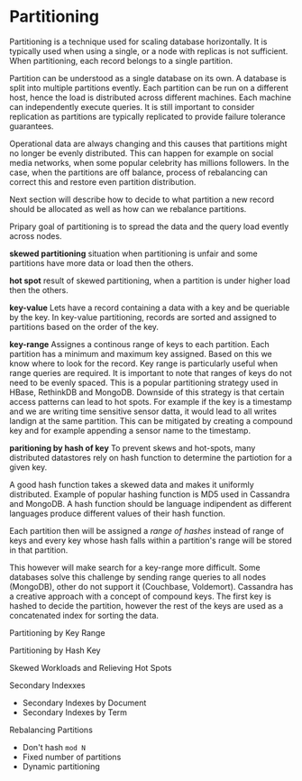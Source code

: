 # Partitioning
Partitioning is a technique used for scaling database horizontally. It is typically used when using a single, or a node with replicas is not sufficient. When partitioning, each record belongs to a single partition.

Partition can be understood as a single database on its own. A database is split into multiple partitions evently.  Each partition can be run on a different host, hence the load is distributed across different machines. Each machine can independently execute queries.
It is still important to consider replication as partitions are typically replicated to provide failure tolerance guarantees.

Operational data are always changing and this causes that partitions might no longer be evenly distributed. This can happen for example on social media networks, when some popular celebrity has millions followers. In the case, when the partitions are off balance, process of rebalancing can correct this and restore even partition distribution.

Next section will describe how to decide to what partition a new record should be allocated as well as how can we rebalance partitions.


Pripary goal of partitioning is to spread the data and the query load evently across nodes. 

**skewed partitioning**
situation when partitioning is unfair and some partitions have more data or load then the others.

**hot spot**
result of skewed partitioning, when a partition is under higher load then the others.

**key-value** 
Lets have a record containing a data with a key and be queriable by the key. In key-value partitioning, records are sorted and assigned to partitions based on the order of the key.

**key-range**
Assignes a continous range of keys to each partition. Each partition has a minimum and maximum key assigned. Based on this we know where to look for the record. Key range is particularly useful when range queries are required. It is important to note that ranges of keys do not need to be evenly spaced.
This is a popular partitioning strategy used in HBase, RethinkDB and MongoDB.
Downside of this strategy is that certain access patterns can lead to hot spots. For example if the key is a timestamp and we are writing time sensitive sensor datta, it would lead to all writes landign at the same partition. This can be mitigated by creating a compound key and for example appending a sensor name to the timestamp.

**paritioning by hash of key**
To prevent skews and hot-spots, many distributed datastores rely on hash function to determine the partiotion for a given key.

A good hash function takes a skewed data and makes it uniformly distributed. Example of popular hashing function is MD5 used in Cassandra and MongoDB. A hash function should be language indipendent as different languages produce different values of their hash function.

Each partition then will be assigned a *range of hashes* instead of range of keys and every key whose hash falls within a partition's range will be stored in that partition.

This however will make search for a key-range more difficult. Some databases solve this challenge by sending range queries to all nodes (MongoDB), other do not support it (Couchbase, Voldemort).
Cassandra has a creative approach with a concept of compound keys. The first key is hashed to decide the partition, however the rest of the keys are used as a concatenated index for sorting the data.

Partitioning by Key Range

Partitioning by Hash Key

Skewed Workloads and Relieving Hot Spots

Secondary Indexxes
- Secondary Indexes by Document
- Secondary Indexes by Term

Rebalancing Partitions
- Don't hash `mod N`
- Fixed number of partitions
- Dynamic partitioning
